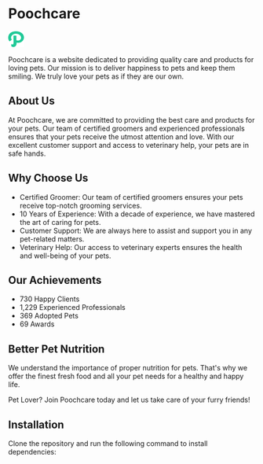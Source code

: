 # Poochcare

![Poochcare Logo](./img/favicons//favicon-32x32.png)

Poochcare is a website dedicated to providing quality care and products for loving pets. Our mission is to deliver happiness to pets and keep them smiling. We truly love your pets as if they are our own.

## About Us

At Poochcare, we are committed to providing the best care and products for your pets. Our team of certified groomers and experienced professionals ensures that your pets receive the utmost attention and love. With our excellent customer support and access to veterinary help, your pets are in safe hands.

## Why Choose Us

- Certified Groomer: Our team of certified groomers ensures your pets receive top-notch grooming services.
- 10 Years of Experience: With a decade of experience, we have mastered the art of caring for pets.
- Customer Support: We are always here to assist and support you in any pet-related matters.
- Veterinary Help: Our access to veterinary experts ensures the health and well-being of your pets.

## Our Achievements

- 730 Happy Clients
- 1,229 Experienced Professionals
- 369 Adopted Pets
- 69 Awards

## Better Pet Nutrition

We understand the importance of proper nutrition for pets. That's why we offer the finest fresh food and all your pet needs for a healthy and happy life.

Pet Lover? Join Poochcare today and let us take care of your furry friends!

## Installation

Clone the repository and run the following command to install dependencies:

